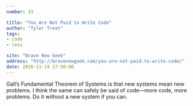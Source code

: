 ```yaml
---
number: 33

title: "You Are Not Paid to Write Code"
author: "Tyler Treat"
tags:
- code
- less

site: "Brave New Geek"
address: "http://bravenewgeek.com/you-are-not-paid-to-write-code/"
date: 2016-11-19 17:50:00
---
```


Gall’s Fundamental Theorem of Systems is that new systems mean new problems. I think the same can safely be said of code—more code, more problems. Do it without a new system if you can.

